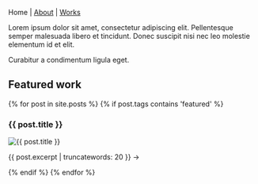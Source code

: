 Home |
[About](https://okoseoglu.github.io/about) |
[Works](https://okoseoglu.github.io/works)

Lorem ipsum dolor sit amet, consectetur adipiscing elit. Pellentesque semper malesuada libero et tincidunt. Donec suscipit nisi nec leo molestie elementum id et elit.

Curabitur a condimentum ligula eget.

## Featured work

{% for post in site.posts %}
{% if post.tags contains 'featured' %}
<h3>{{ post.title }}</h3>
<img alt="{{ post.title }}" src="{{ post.image }}" />
<p>{{ post.excerpt | truncatewords: 20 }} →</p>
{% endif %}
{% endfor %}
